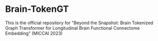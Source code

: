 # Brain-TokenGT
This is the official repository for "Beyond the Snapshot: Brain Tokenized Graph Transformer for Longitudinal Brain Functional Connectome Embedding" (MICCAI 2023)
